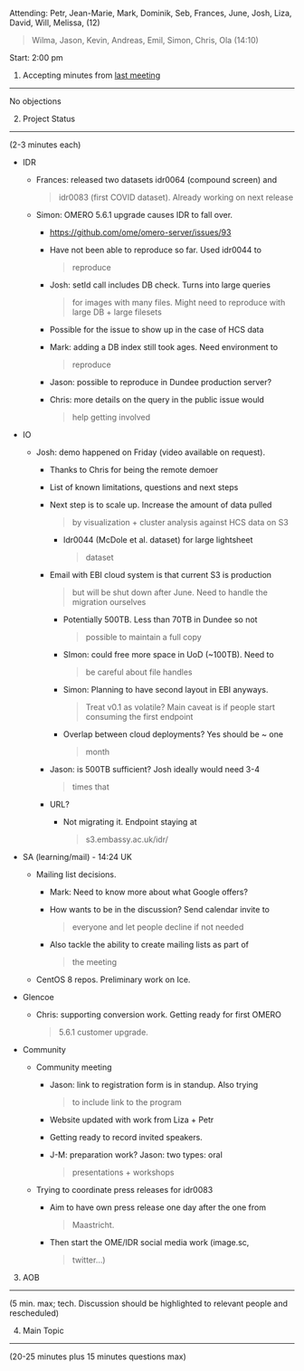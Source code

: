 Attending: Petr, Jean-Marie, Mark, Dominik, Seb, Frances, June, Josh,
Liza, David, Will, Melissa, (12)

> Wilma, Jason, Kevin, Andreas, Emil, Simon, Chris, Ola (14:10)

Start: 2:00 pm

1. Accepting minutes from [<u>last meeting</u>](https://drive.google.com/open?id=0B9Xg53EhqUycZEVHclBwRHNFRGM)
--------------------------------------------------------------------------------------------------------------

No objections

2. Project Status
-----------------

(2-3 minutes each)

-   IDR

    -   Frances: released two datasets idr0064 (compound screen) and
        > idr0083 (first COVID dataset). Already working on next release

    -   Simon: OMERO 5.6.1 upgrade causes IDR to fall over.

        -   [<u>https://github.com/ome/omero-server/issues/93</u>](https://github.com/ome/omero-server/issues/93)

        -   Have not been able to reproduce so far. Used idr0044 to
            > reproduce

        -   Josh: setId call includes DB check. Turns into large queries
            > for images with many files. Might need to reproduce with
            > large DB + large filesets

        -   Possible for the issue to show up in the case of HCS data

        -   Mark: adding a DB index still took ages. Need environment to
            > reproduce

        -   Jason: possible to reproduce in Dundee production server?

        -   Chris: more details on the query in the public issue would
            > help getting involved

-   IO

    -   Josh: demo happened on Friday (video available on request).

        -   Thanks to Chris for being the remote demoer

        -   List of known limitations, questions and next steps

        -   Next step is to scale up. Increase the amount of data pulled
            > by visualization + cluster analysis against HCS data on S3

            -   Idr0044 (McDole et al. dataset) for large lightsheet
                > dataset

        -   Email with EBI cloud system is that current S3 is production
            > but will be shut down after June. Need to handle the
            > migration ourselves

            -   Potentially 500TB. Less than 70TB in Dundee so not
                > possible to maintain a full copy

            -   SImon: could free more space in UoD (\~100TB). Need to
                > be careful about file handles

            -   Simon: Planning to have second layout in EBI anyways.
                > Treat v0.1 as volatile? Main caveat is if people start
                > consuming the first endpoint

            -   Overlap between cloud deployments? Yes should be \~ one
                > month

        -   Jason: is 500TB sufficient? Josh ideally would need 3-4
            > times that

        -   URL?

            -   Not migrating it. Endpoint staying at
                > s3.embassy.ac.uk/idr/

-   SA (learning/mail) - 14:24 UK

    -   Mailing list decisions.

        -   Mark: Need to know more about what Google offers?

        -   How wants to be in the discussion? Send calendar invite to
            > everyone and let people decline if not needed

        -   Also tackle the ability to create mailing lists as part of
            > the meeting

    -   CentOS 8 repos. Preliminary work on Ice.

-   Glencoe

    -   Chris: supporting conversion work. Getting ready for first OMERO
        > 5.6.1 customer upgrade.

-   Community

    -   Community meeting

        -   Jason: link to registration form is in standup. Also trying
            > to include link to the program

        -   Website updated with work from Liza + Petr

        -   Getting ready to record invited speakers.

        -   J-M: preparation work? Jason: two types: oral
            > presentations + workshops

    -   Trying to coordinate press releases for idr0083

        -   Aim to have own press release one day after the one from
            > Maastricht.

        -   Then start the OME/IDR social media work (image.sc,
            > twitter…)

3. AOB
------

(5 min. max; tech. Discussion should be highlighted to relevant people
and rescheduled)

4. Main Topic
-------------

(20-25 minutes plus 15 minutes questions max)
